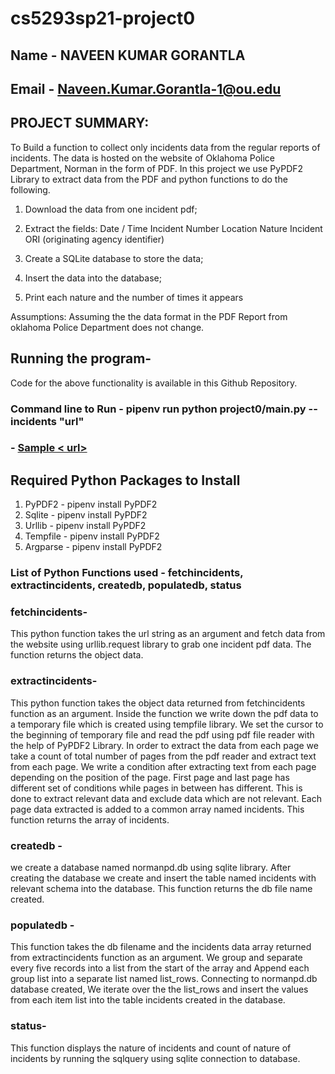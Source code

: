 # cs5293sp21-project0

## Name - NAVEEN KUMAR GORANTLA
## Email - Naveen.Kumar.Gorantla-1@ou.edu

## PROJECT SUMMARY: 
To Build a function to collect only incidents data from the regular reports of incidents. The data is hosted on the website of Oklahoma Police Department,
Norman in the form of PDF. In this project we use PyPDF2 Library to extract data from the PDF and python functions to do the following.
                                                                                                                                                                              
1. Download the data from one incident pdf;
2. Extract the fields:
   Date / Time
   Incident Number
   Location
   Nature
   Incident ORI (originating agency identifier)

3. Create a SQLite database to store the data;
4. Insert the data into the database;
5. Print each nature and the number of times it appears

Assumptions: Assuming the the data format in the PDF Report from oklahoma Police Department does not change.

## Running the program- 
Code for the above functionality is available in this Github Repository.

### Command line to Run - pipenv run python project0/main.py --incidents "url"

### - [Sample < url>](https://www.normanok.gov/sites/default/files/documents/2021-03/2021-03-03_daily_incident_summary.pdf)

## Required Python Packages to Install
1. PyPDF2   - pipenv install PyPDF2
2. Sqlite   - pipenv install PyPDF2
3. Urllib   - pipenv install PyPDF2
4. Tempfile - pipenv install PyPDF2
5. Argparse - pipenv install PyPDF2

### List of Python Functions used - fetchincidents, extractincidents, createdb, populatedb, status

### fetchincidents- 
This python function takes the url string as an argument and fetch data from the website using urllib.request library to grab one incident pdf data.
The function returns the object data.

### extractincidents-
This python function takes the object data returned from fetchincidents function as an argument. Inside the function we write down the pdf data to 
a temporary file which is created using tempfile library. We set the cursor to the beginning of temporary file and read the pdf using pdf file reader with the help of 
PyPDF2 Library. In order to extract the data from each page we take a count of  total number of pages from the pdf reader and extract text from each page.
We write a condition after extracting text from each page depending on the position of the page. First page and last page has different set of conditions while pages
in between has different. This is done to extract relevant data and exclude data which are not relevant. Each page data extracted is added to a common array named incidents.
This function returns the array of incidents.

### createdb -
we create a database named normanpd.db using sqlite library. After creating the database we create and insert the table named incidents with relevant schema
into the database. This function returns the db file name created.

### populatedb - 
This function takes the db filename and the incidents data array returned from extractincidents function as an argument.
We group and separate every five records into a list from the start of the array and Append each group list into a separate list named list_rows. Connecting to
normanpd.db database created, We iterate over the the list_rows and insert the values from each item list into the table incidents created in the database.

### status- 
This function displays the nature of incidents and count of nature of incidents by running the sqlquery using sqlite connection to database. 
 

    







